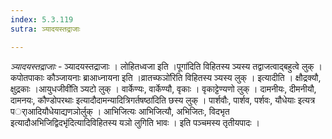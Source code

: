 ```yaml
---
index: 5.3.119
sutra: ञ्यादयस्तद्राजाः

---
```

_ञ्यादयस्तद्राजाः_ - ञ्यादयस्तद्राजाः । लोहितध्वजा इति ।पूगा॑दिति विहितस्य ञ्यस्य तद्वाजत्वाद्बहुत्वे लुक् । कपोतपाकाः कौञ्जायनाः ब्राआध्नायना इति ।व्रातच्फञो॑रिति विहितस्य ञ्यस्य लुक् । इत्यादीति । क्षौद्रक्यौ, क्षुद्रकाः ।आयुधजीवी॑ति ञ्यटो लुक् । वार्केण्यः, वार्केण्यौ, वृकाः । वृकाट्टेण्यणो लुक् । दामनीयः, दीमनीयौ, दामनयः, कौण्डोपरथाः इत्यादौदामन्यादित्रिगर्तषष्ठा॑दिति छस्य लुक् । पार्शवौः, पार्शव, पर्शवः, यौधेयाः इत्यत्र पर्ाआदियौधेयाद्यणञोर्लुक् । आभिजित्यः आभिजित्यौ, अभिजितः, विदभृत इत्यादौअभिजिद्विदभृ॑दित्यादिविहितस्य यञो लुगिति भावः । इति पञ्चमस्य तृतीयपादः । 
